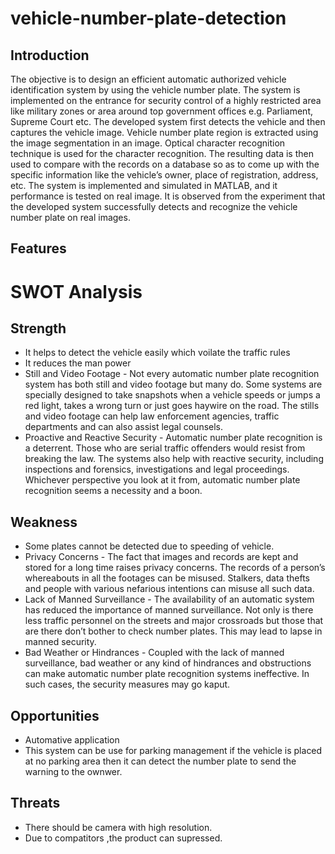 
# vehicle-number-plate-detection
## Introduction
The objective is to design an efficient automatic authorized vehicle identification system by using the vehicle number plate. The system is implemented on the entrance for security control of a highly restricted area like military zones or area around top government offices
e.g. Parliament, Supreme Court etc. The developed system first detects the vehicle and then captures the vehicle image. Vehicle number plate region is extracted using the image segmentation in an image. Optical character recognition technique is used for the character recognition.
The resulting data is then used to compare with the records on a database so as to come up with the specific information like the vehicle’s owner, place of registration, address, etc. The system is implemented and simulated in MATLAB, and it performance is tested on real image. 
It is observed from the experiment that the developed system successfully detects and recognize the vehicle number plate on real images.
## Features


# SWOT Analysis
## Strength
- It helps to detect the vehicle easily which voilate the traffic rules
- It reduces the man power
- Still and Video Footage -
  Not every automatic number plate recognition system has both still and video footage but many do. Some systems are specially designed to take snapshots when a vehicle speeds or jumps a red light, takes a wrong turn or just goes haywire on the road.
  The stills and video footage can help law enforcement agencies, traffic departments and can also assist legal counsels.
- Proactive and Reactive Security - 
Automatic number plate recognition is a deterrent. Those who are serial traffic offenders would resist from breaking the law. The systems also help with reactive security, including inspections and forensics, investigations and legal proceedings.
Whichever perspective you look at it from, automatic number plate recognition seems a necessity and a boon.

## Weakness 
- Some plates cannot be detected due to speeding of vehicle.
- Privacy Concerns - The fact that images and records are kept and stored for a long time raises privacy concerns. The records of a person’s whereabouts in all the footages can be misused. Stalkers, data thefts and people with 
various nefarious intentions can misuse all such data.
- Lack of Manned Surveillance - 
The availability of an automatic system has reduced the importance of manned surveillance. Not only is there less traffic personnel on the streets and major crossroads but those that are there don’t bother to check number plates. 
This may lead to lapse in manned security.
- Bad Weather or Hindrances -
Coupled with the lack of manned surveillance, bad weather or any kind of hindrances and obstructions can make automatic number plate recognition systems ineffective. In such cases, the security measures may go kaput.

## Opportunities
- Automative application
-  This system can be use for parking management if the vehicle is placed at no parking area then it can detect the number plate to send the warning to the ownwer.
## Threats
- There should be camera with high resolution.
- Due to compatitors ,the product can supressed.
